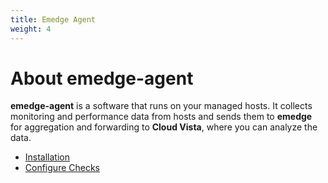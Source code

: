 ```yaml
---
title: Emedge Agent
weight: 4
---
```


# About emedge-agent
**emedge-agent** is a software that runs on your managed hosts. It collects monitoring and performance data from hosts and sends them to **emedge** for aggregation and forwarding to **Cloud Vista**, where you can analyze the data.

* <a href="/getting_started/emedge-agent/installation">Installation</a>
* <a href="/getting_started/emedge-agent/config_checks">Configure Checks</a>
